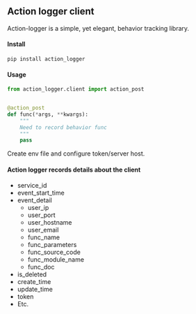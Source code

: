 ## Action logger client

Action-logger is a simple, yet elegant, behavior tracking library.


#### Install

```shell
pip install action_logger
```

#### Usage
```python
from action_logger.client import action_post


@action_post
def func(*args, **kwargs):
    """
    Need to record behavior func
    """
    pass
```

Create env file and configure token/server host.

#### Action logger records details about the client
- service_id  
- event_start_time  
- event_detail   
	- user_ip  
	- user_port  
	- user_hostname  
	- user_email  
	- func_name  
	- func_parameters   
	- func_source_code    
	- func_module_name   
	- func_doc    
- is_deleted 
- create_time
- update_time
- token
- Etc.

